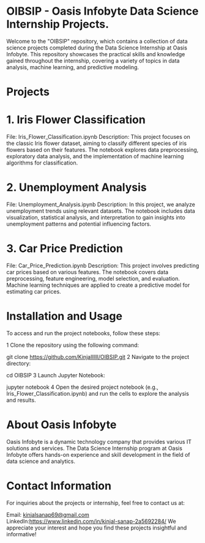 # OIBSIP - Oasis Infobyte Data Science Internship Projects.
Welcome to the "OIBSIP" repository, which contains a collection of data science projects completed during the Data Science Internship at Oasis Infobyte. This repository showcases the practical skills and knowledge gained throughout the internship, covering a variety of topics in data analysis, machine learning, and predictive modeling.
# Projects
# 1. Iris Flower Classification
File: Iris_Flower_Classification.ipynb
Description: This project focuses on the classic Iris flower dataset, aiming to classify different species of iris flowers based on their features. The notebook explores data preprocessing, exploratory data analysis, and the implementation of machine learning algorithms for classification.
# 2. Unemployment Analysis
File: Unemployment_Analysis.ipynb
Description: In this project, we analyze unemployment trends using relevant datasets. The notebook includes data visualization, statistical analysis, and interpretation to gain insights into unemployment patterns and potential influencing factors.
# 3. Car Price Prediction
File: Car_Price_Prediction.ipynb
Description: This project involves predicting car prices based on various features. The notebook covers data preprocessing, feature engineering, model selection, and evaluation. Machine learning techniques are applied to create a predictive model for estimating car prices.
# Installation and Usage
To access and run the project notebooks, follow these steps:

1 Clone the repository using the following command:

git clone https://github.com/Kinjallllll/OIBSIP.git
2 Navigate to the project directory:

cd OIBSIP
3 Launch Jupyter Notebook:

jupyter notebook
4 Open the desired project notebook (e.g., Iris_Flower_Classification.ipynb) and run the cells to explore the analysis and results.

# About Oasis Infobyte
Oasis Infobyte is a dynamic technology company that provides various IT solutions and services. The Data Science Internship program at Oasis Infobyte offers hands-on experience and skill development in the field of data science and analytics.

# Contact Information
For inquiries about the projects or internship, feel free to contact us at:

Email: kinjalsanap69@gmail.com
LinkedIn:https://www.linkedin.com/in/kinjal-sanap-2a5692284/
We appreciate your interest and hope you find these projects insightful and informative!

